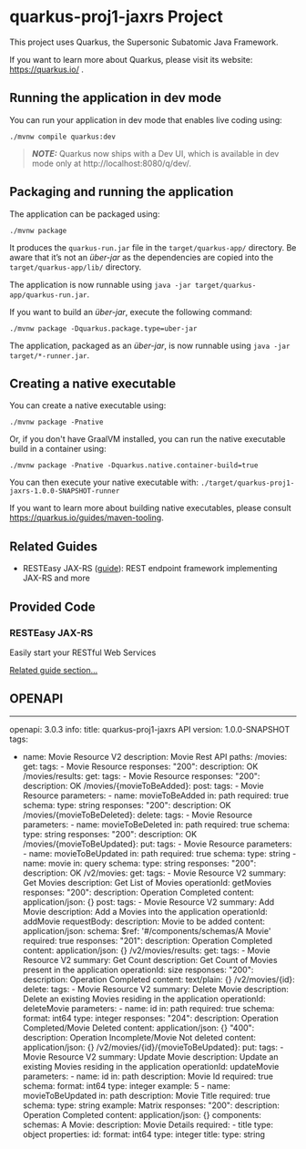 # quarkus-proj1-jaxrs Project

This project uses Quarkus, the Supersonic Subatomic Java Framework.

If you want to learn more about Quarkus, please visit its website: https://quarkus.io/ .

## Running the application in dev mode

You can run your application in dev mode that enables live coding using:
```shell script
./mvnw compile quarkus:dev
```

> **_NOTE:_**  Quarkus now ships with a Dev UI, which is available in dev mode only at http://localhost:8080/q/dev/.

## Packaging and running the application

The application can be packaged using:
```shell script
./mvnw package
```
It produces the `quarkus-run.jar` file in the `target/quarkus-app/` directory.
Be aware that it’s not an _über-jar_ as the dependencies are copied into the `target/quarkus-app/lib/` directory.

The application is now runnable using `java -jar target/quarkus-app/quarkus-run.jar`.

If you want to build an _über-jar_, execute the following command:
```shell script
./mvnw package -Dquarkus.package.type=uber-jar
```

The application, packaged as an _über-jar_, is now runnable using `java -jar target/*-runner.jar`.

## Creating a native executable

You can create a native executable using: 
```shell script
./mvnw package -Pnative
```

Or, if you don't have GraalVM installed, you can run the native executable build in a container using: 
```shell script
./mvnw package -Pnative -Dquarkus.native.container-build=true
```

You can then execute your native executable with: `./target/quarkus-proj1-jaxrs-1.0.0-SNAPSHOT-runner`

If you want to learn more about building native executables, please consult https://quarkus.io/guides/maven-tooling.

## Related Guides

- RESTEasy JAX-RS ([guide](https://quarkus.io/guides/rest-json)): REST endpoint framework implementing JAX-RS and more

## Provided Code

### RESTEasy JAX-RS

Easily start your RESTful Web Services

[Related guide section...](https://quarkus.io/guides/getting-started#the-jax-rs-resources)

## OPENAPI
---
openapi: 3.0.3
info:
  title: quarkus-proj1-jaxrs API
  version: 1.0.0-SNAPSHOT
tags:
- name: Movie Resource V2
  description: Movie Rest API
paths:
  /movies:
    get:
      tags:
      - Movie Resource
      responses:
        "200":
          description: OK
  /movies/results:
    get:
      tags:
      - Movie Resource
      responses:
        "200":
          description: OK
  /movies/{movieToBeAdded}:
    post:
      tags:
      - Movie Resource
      parameters:
      - name: movieToBeAdded
        in: path
        required: true
        schema:
          type: string
      responses:
        "200":
          description: OK
  /movies/{movieToBeDeleted}:
    delete:
      tags:
      - Movie Resource
      parameters:
      - name: movieToBeDeleted
        in: path
        required: true
        schema:
          type: string
      responses:
        "200":
          description: OK
  /movies/{movieToBeUpdated}:
    put:
      tags:
      - Movie Resource
      parameters:
      - name: movieToBeUpdated
        in: path
        required: true
        schema:
          type: string
      - name: movie
        in: query
        schema:
          type: string
      responses:
        "200":
          description: OK
  /v2/movies:
    get:
      tags:
      - Movie Resource V2
      summary: Get Movies
      description: Get List of Movies
      operationId: getMovies
      responses:
        "200":
          description: Operation Completed
          content:
            application/json: {}
    post:
      tags:
      - Movie Resource V2
      summary: Add Movie
      description: Add a Movies into the application
      operationId: addMovie
      requestBody:
        description: Movie to be added
        content:
          application/json:
            schema:
              $ref: '#/components/schemas/A Movie'
        required: true
      responses:
        "201":
          description: Operation Completed
          content:
            application/json: {}
  /v2/movies/results:
    get:
      tags:
      - Movie Resource V2
      summary: Get Count
      description: Get Count of Movies present in the application
      operationId: size
      responses:
        "200":
          description: Operation Completed
          content:
            text/plain: {}
  /v2/movies/{id}:
    delete:
      tags:
      - Movie Resource V2
      summary: Delete Movie
      description: Delete an existing Movies residing in the application
      operationId: deleteMovie
      parameters:
      - name: id
        in: path
        required: true
        schema:
          format: int64
          type: integer
      responses:
        "204":
          description: Operation Completed/Movie Deleted
          content:
            application/json: {}
        "400":
          description: Operation Incomplete/Movie Not deleted
          content:
            application/json: {}
  /v2/movies/{id}/{movieToBeUpdated}:
    put:
      tags:
      - Movie Resource V2
      summary: Update Movie
      description: Update an existing Movies residing in the application
      operationId: updateMovie
      parameters:
      - name: id
        in: path
        description: Movie Id
        required: true
        schema:
          format: int64
          type: integer
        example: 5
      - name: movieToBeUpdated
        in: path
        description: Movie Title
        required: true
        schema:
          type: string
        example: Matrix
      responses:
        "200":
          description: Operation Completed
          content:
            application/json: {}
components:
  schemas:
    A Movie:
      description: Movie Details
      required:
      - title
      type: object
      properties:
        id:
          format: int64
          type: integer
        title:
          type: string


